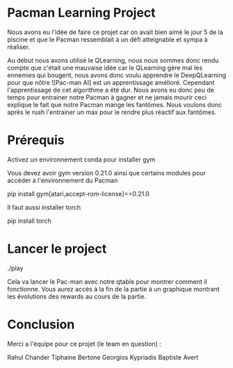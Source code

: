 # Pacman Learning Project

Nous avons eu l'idée de faire ce projet car on avait bien aimé le jour 5 de la piscine et que le Pacman ressemblait à un défi atteignable et sympa à réaliser.

Au début nous avons utilisé le QLearning, nous nous sommes donc rendu compte que c'était une mauvaise idée car le QLearning gère mal les ennemies qui bougent, nous avons donc voulu apprendre le DeepQLearning pour que nôtre ![Pac-man AI] est un apprentissage amélioré. Cependant l'apprentissage de cet algorithme a été dur. Nous avons eu donc peu de temps pour entrainer notre Pacman à gagner et ne jamais mourir ceci explique le fait que notre Pacman mange les fantômes. Nous voulons donc après le rush l'entrainer un max pour le rendre plus réactif aux fantômes.

# Prérequis

Activez un environnement conda pour installer gym

Vous devez avoir gym version 0.21.0 ainsi que certains modules pour accéder à l'environnement du Pacman

pip install gym[atari,accept-rom-license]==0.21.0

Il faut aussi installer torch

pip install torch

# Lancer le project

./play

Cela va lancer le Pac-man avec notre qtable pour montrer comment il fonctionne.
Vous aurez accès à la fin de la partie à un graphique montrant les évolutions des rewards au cours de la partie.

# Conclusion

Merci a l'équipe pour ce projet (le team en question) :

Rahul Chander
Tiphaine Bertone
Georgios Kypriadis
Baptiste Avert